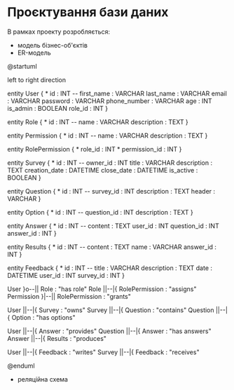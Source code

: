 # Проєктування бази даних

В рамках проекту розробляється:

- модель бізнес-об'єктів
- ER-модель

@startuml

left to right direction

entity User {
    * id : INT
    --
    first_name : VARCHAR
    last_name : VARCHAR
    email : VARCHAR
    password : VARCHAR
    phone_number : VARCHAR
    age : INT
    is_admin : BOOLEAN
    role_id : INT
}

entity Role {
    * id : INT
    --
    name : VARCHAR
    description : TEXT
}

entity Permission {
    * id : INT
    --
    name : VARCHAR
    description : TEXT
}

entity RolePermission {
    * role_id : INT
    * permission_id : INT
}

entity Survey {
    * id : INT
    --
    owner_id : INT
    title : VARCHAR
    description : TEXT
    creation_date : DATETIME
    close_date : DATETIME
    is_active : BOOLEAN
}

entity Question {
    * id : INT
    --
    survey_id : INT
    description : TEXT
    header : VARCHAR
}

entity Option {
    * id : INT
    --
    question_id : INT
    description : TEXT
}

entity Answer {
    * id : INT
    --
    content : TEXT
    user_id : INT
    question_id : INT
    answer_id : INT
}

entity Results {
    * id : INT
    --
    content : TEXT
    name : VARCHAR
    answer_id : INT
}

entity Feedback {
    * id : INT
    --
    title : VARCHAR
    description : TEXT
    date : DATETIME
    user_id : INT
    survey_id : INT
}

User }o--|| Role : "has role"
Role ||--|{ RolePermission : "assigns"
Permission }|--|| RolePermission : "grants"

User ||--|{ Survey : "owns"
Survey ||--|{ Question : "contains"
Question ||--|{ Option : "has options"

User ||--|{ Answer : "provides"
Question ||--|{ Answer : "has answers"
Answer ||--|{ Results : "produces"

User ||--|{ Feedback : "writes"
Survey ||--|{ Feedback : "receives"

@enduml

- реляційна схема
